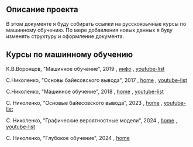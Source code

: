 ## Описание проекта

В этом документе я буду собирать ссылки на русскоязычные курсы по машинному обучению. По мере добавления новых данных я буду изменять структуру и оформление документа.

## Курсы по машинному обучению

К.В.Воронцов, "Машинное обучение", 2019
, [инфо](https://ya-r.ru/2020/05/07/vorontsov-kurs-mashinnoe-obuchenie-2019-shkola-analiza-dannyh/)
, [youtube-list](https://www.youtube.com/watch?v=SZkrxWhI5qM&list=PLJOzdkh8T5krxc4HsHbB8g8f0hu7973fK)


С.Николенко, "Основы байесовского вывода", 2017
, [home](https://www.lektorium.tv/lecture/30977)
, [youtube-list](https://www.youtube.com/playlist?list=PL-_cKNuVAYAU0vPERG07V2B_fykSxiL7z)

C.Николенко, "Машинное обучение", 2018
, [home](https://www.lektorium.tv/node/32187)
, [youtube-list](https://www.youtube.com/playlist?list=PL-_cKNuVAYAWXoVzVEDCT-usTEBHUf4AF)

С. Николенко, "Основые байесовского вывода", 2023
, [home](https://www.sergeynikolenko.ru/en/courses/mlspsu2023-1)
, [youtube-list](https://www.youtube.com/playlist?list=PLwdBkWbW0oHEg_KSXzUo6tGcrloire0lY)

С. Николенко, "Графические вероятностные модели", 2024
, [home](https://www.sergeynikolenko.ru/en/courses/mlspsu2023-2)
, [youtube-list](https://www.youtube.com/playlist?list=PLwdBkWbW0oHHQxuDucbsPJ1CrTaM9ZeCZ)

С. Николенко, "Глубокое обучение", 2024
, [home](https://www.sergeynikolenko.ru/en/courses/mlspsu2023-3)
